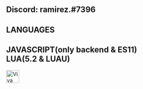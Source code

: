 

## Discord: ramirez.#7396

## LANGUAGES
JAVASCRIPT(only backend & ES11)<br/>
LUA(5.2 & LUAU)
----------------------------------------------------
<img width='35px' height='35px' title='Viva Mexico!' src='https://images.emojiterra.com/twitter/v13.0/512px/1f1f2-1f1fd.png' height='10px' width='10px'>
